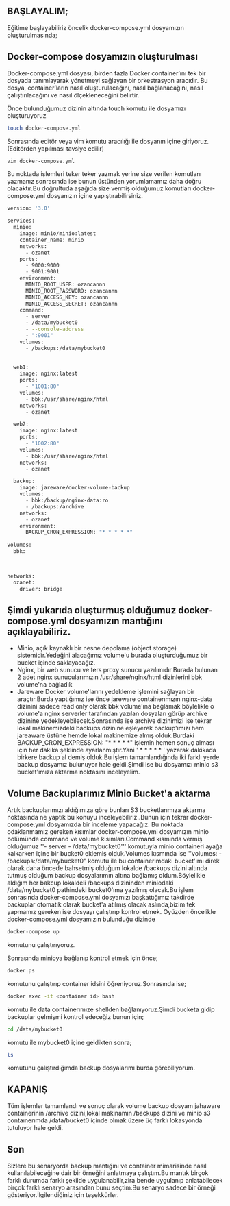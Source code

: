 ## BAŞLAYALIM;
Eğitime başlayabiliriz öncelik docker-compose.yml dosyamızın oluşturulmasında;




## Docker-compose dosyamızın oluşturulması

Docker-compose.yml dosyası, birden fazla Docker container’ını tek bir dosyada tanımlayarak yönetmeyi sağlayan bir orkestrasyon aracıdır. Bu dosya, container’ların nasıl oluşturulacağını, nasıl bağlanacağını, nasıl çalıştırılacağını ve nasıl ölçekleneceğini belirtir.

Önce bulunduğumuz dizinin altında touch komutu ile dosyamızı oluşturuyoruz

```sh
touch docker-compose.yml
```

Sonrasında editör veya vim komutu aracılığı ile dosyanın içine giriyoruz.(Editörden yapılması tavsiye edilir)

```sh
vim docker-compose.yml 
```

Bu noktada işlemleri teker teker yazmak yerine size verilen komutları yazmanız sonrasında ise bunun üstünden yorumlamamız daha doğru olacaktır.Bu doğrultuda aşağıda size vermiş olduğumuz komutları docker-compose.yml dosyanızın içine yapıştırabilirsiniz.

```sh
version: '3.0'

services:
  minio:
    image: minio/minio:latest
    container_name: minio
    networks:
      - ozanet
    ports:
      - 9000:9000
      - 9001:9001
    environment:
      MINIO_ROOT_USER: ozancannn
      MINIO_ROOT_PASSWORD: ozancannn
      MINIO_ACCESS_KEY: ozancannn
      MINIO_ACCESS_SECRET: ozancannn
    command: 
      - server
      - /data/mybucket0
      - --console-address
      - ":9001"
    volumes:
      - /backups:/data/mybucket0
      
             
  web1:
    image: nginx:latest
    ports:
      - "1001:80"
    volumes:
      - bbk:/usr/share/nginx/html
    networks:
      - ozanet

  web2:
    image: nginx:latest
    ports:
      - "1002:80"
    volumes:
      - bbk:/usr/share/nginx/html
    networks:
      - ozanet

  backup:
    image: jareware/docker-volume-backup
    volumes:
      - bbk:/backup/nginx-data:ro
      - /backups:/archive
    networks:
      - ozanet
    environment:
      BACKUP_CRON_EXPRESSION: "* * * * *"   
    
volumes:
  bbk:
  


networks:
  ozanet:
    driver: bridge

```
Şimdi yukarıda oluşturmuş olduğumuz docker-compose.yml dosyamızın mantığını açıklayabiliriz.
- 
 - Minio, açık kaynaklı bir nesne depolama (object storage) sistemidir.Yedeğini alacağımız volume'u burada oluşturduğumuz bir bucket içinde saklayacağız.
 - Nginx, bir web sunucu ve ters proxy sunucu yazılımıdır.Burada bulunan 2 adet nginx sunucularımızın /usr/share/nginx/html dizinlerini bbk volume'na bağladık
 - Jareware Docker volume'larını yedekleme işlemini sağlayan bir araçtır.Burda yaptığımız ise önce jareware containerımızın nginx-data dizinini sadece read only olarak bbk volume'ına bağlamak böylelikle o volume'a nginx serverler tarafından yazılan dosyaları görüp archive dizinine yedekleyebilecek.Sonrasında ise archive dizinimizi ise tekrar lokal makinemizdeki backups dizinine eşleyerek backup'ımızı hem jareaware üstüne hemde lokal makinemize almış olduk.Burdaki BACKUP_CRON_EXPRESSION: "* * * * *" işlemin hemen sonuç alması için her dakika şeklinde ayarlanmıştır.Yani ' * * * * * ' yazarak dakikada birkere backup al demiş olduk.Bu işlem tamamlandığında iki farklı yerde backup dosyamız bulunuyor hale geldi.Şimdi ise bu dosyamızı minio s3 bucket'ımıza aktarma noktasını inceleyelim.
 








## Volume Backuplarımız Minio Bucket'a aktarma
Artık backuplarımızı aldığımıza göre bunları S3 bucketlarımıza aktarma noktasında ne yaptık bu konuyu inceleyebiliriz..Bunun için tekrar docker-compose.yml dosyamızda bir inceleme yapacağız.
Bu noktada odaklanmamız gereken kısımlar docker-compose.yml dosyamızın minio bölümünde command ve volume kısımları.Command kısmında vermiş olduğumuz ''- server - /data/mybucket0''' komutuyla minio containeri ayağa kalkarken içine bir bucket0 eklemiş olduk.Volumes kısmında ise ''volumes:
      - /backups:/data/mybucket0" komutu ile bu containerimdaki bucket'ımı direk olarak daha öncede bahsetmiş olduğum lokalde /backups dizini altında tutmuş olduğum backup dosyalarımın altına bağlamış oldum.Böylelikle aldığım her bakcup lokaldeli /backups dizininden miniodaki /data/mybucket0 pathindeki bucket0'ıma yazılmış olacak.Bu işlem sonrasında docker-compose.yml dosyamızı başkattığımız takdirde backuplar otomatik olarak bucket'a atılmış olacak aslında,bizim tek yapmamız gereken ise dosyayı çalıştırıp kontrol etmek.
      Oyüzden öncelikle docker-compose.yml dosyamızın bulunduğu dizinde 
      
```sh 
docker-compose up
```
komutunu çalıştırıyoruz.

Sonrasında minioya bağlanıp kontrol etmek için önce;
```sh 
docker ps
```
komutunu çalıştırıp container idsini öğreniyoruz.Sonrasında ise;
```sh 
docker exec -it <container id> bash
```
komutu ile data containerımıze shellden bağlanıyoruz.Şimdi bucketa gidip backuplar gelmişmi kontrol edeceğiz bunun için;
```sh 
cd /data/mybucket0
```
komutu ile mybucket0 içine geldikten sonra;
```sh 
ls
``` 
komutunu çalıştırdığımda backup dosyalarımı burda görebiliyorum.

## KAPANIŞ


Tüm işlemler tamamlandı ve sonuç olarak volume backup dosyam jahaware containerinin /archive dizini,lokal makinamın /backups dizini ve minio s3 contaınerımda /data/bucket0 içinde olmak üzere üç farklı lokasyonda tutuluyor hale geldi.

## Son
Sizlere bu senaryorda backup mantığını ve container mimarisinde nasıl kullanılabileceğine dair bir örneğini anlatmaya çalıştım.Bu mantık birçok farklı durumda farklı şekilde uygulanabilir,zira bende uygulanıp anlatabilecek birçok farklı senaryo arasından bunu seçtim.Bu senaryo sadece bir örneği gösteriyor.İlgilendiğiniz için teşekkürler.

























  
